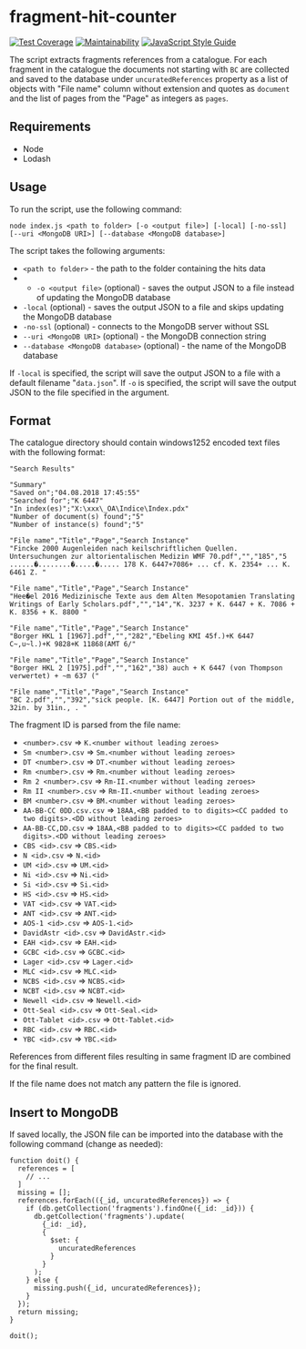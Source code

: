 # fragment-hit-counter

[![Test Coverage](https://api.codeclimate.com/v1/badges/505e1372f12d2ec7eb0b/test_coverage)](https://codeclimate.com/github/ElectronicBabylonianLiterature/fragment-hit-counter/test_coverage)
[![Maintainability](https://api.codeclimate.com/v1/badges/505e1372f12d2ec7eb0b/maintainability)](https://codeclimate.com/github/ElectronicBabylonianLiterature/fragment-hit-counter/maintainability)
[![JavaScript Style Guide](https://img.shields.io/badge/code_style-standard-brightgreen.svg)](https://standardjs.com)

The script extracts fragments references from a catalogue. For each fragment in the catalogue the documents not starting with `BC` are collected and saved to the database under `uncuratedReferences` property as a list of objects with "File name" column without extension and quotes as `document` and the list of pages from the "Page" as integers as `pages`.

## Requirements

- Node
- Lodash

## Usage

To run the script, use the following command:

```
node index.js <path to folder> [-o <output file>] [-local] [-no-ssl] [--uri <MongoDB URI>] [--database <MongoDB database>]
```

The script takes the following arguments:

- `<path to folder>` - the path to the folder containing the hits data
- - `-o <output file>` (optional) - saves the output JSON to a file instead of updating the MongoDB database
- `-local` (optional) - saves the output JSON to a file and skips updating the MongoDB database
- `-no-ssl` (optional) - connects to the MongoDB server without SSL
- `--uri <MongoDB URI>` (optional) - the MongoDB connection string
- `--database <MongoDB database>` (optional) - the name of the MongoDB database

If `-local` is specified, the script will save the output JSON to a file with a default filename "`data.json`". If `-o` is specified, the script will save the output JSON to the file specified in the argument.

## Format

The catalogue directory should contain windows1252 encoded text files with the following format:

```
"Search Results"

"Summary"
"Saved on";"04.08.2018 17:45:55"
"Searched for";"K 6447"
"In index(es)";"X:\xxx\_OA\Indice\Index.pdx"
"Number of document(s) found";"5"              
"Number of instance(s) found";"5"              

"File name","Title","Page","Search Instance"
"Fincke 2000 Augenleiden nach keilschriftlichen Quellen. Untersuchungen zur altorientalischen Medizin WMF 70.pdf","","185","5 ......�........�.....�..... 178 K. 6447+7086+ ... cf. K. 2354+ ... K. 6461 Z. "

"File name","Title","Page","Search Instance"
"Hee�el 2016 Medizinische Texte aus dem Alten Mesopotamien Translating Writings of Early Scholars.pdf","","14","K. 3237 + K. 6447 + K. 7086 + K. 8356 + K. 8800 "

"File name","Title","Page","Search Instance"
"Borger HKL 1 [1967].pdf","","282","Ebeling KMI 45f.)+K 6447 C~,u~l.)+K 9828+K 11868(AMT 6/"

"File name","Title","Page","Search Instance"
"Borger HKL 2 [1975].pdf","","162","38) auch + K 6447 (von Thompson verwertet) + ~m 637 ("

"File name","Title","Page","Search Instance"
"BC 2.pdf","","392","sick people. [K. 6447] Portion out of the middle, 32in. by 31in., . "

```

The fragment ID is parsed from the file name:
- `<number>.csv` => `K.<number without leading zeroes>`
- `Sm <number>.csv` => `Sm.<number without leading zeroes>`
- `DT <number>.csv` => `DT.<number without leading zeroes>`
- `Rm <number>.csv` => `Rm.<number without leading zeroes>`
- `Rm 2 <number>.csv` => `Rm-II.<number without leading zeroes>`
- `Rm II <number>.csv` => `Rm-II.<number without leading zeroes>`
- `BM <number>.csv` => `BM.<number without leading zeroes>`
- `AA-BB-CC 0DD.csv.csv` => `18AA,<BB padded to to digits><CC padded to two digits>.<DD without leading zeroes>`
- `AA-BB-CC,DD.csv` => `18AA,<BB padded to to digits><CC padded to two digits>.<DD without leading zeroes>`
- `CBS <id>.csv` => `CBS.<id>`
- `N <id>.csv` => `N.<id>`
- `UM <id>.csv` => `UM.<id>`
- `Ni <id>.csv` => `Ni.<id>`
- `Si <id>.csv` => `Si.<id>`
- `HS <id>.csv` => `HS.<id>`
- `VAT <id>.csv` => `VAT.<id>`
- `ANT <id>.csv` => `ANT.<id>`
- `AOS-1 <id>.csv` => `AOS-1.<id>`
- `DavidAstr <id>.csv` => `DavidAstr.<id>`
- `EAH <id>.csv` => `EAH.<id>`
- `GCBC <id>.csv` => `GCBC.<id>`
- `Lager <id>.csv` => `Lager.<id>`
- `MLC <id>.csv` => `MLC.<id>`
- `NCBS <id>.csv` => `NCBS.<id>`
- `NCBT <id>.csv` => `NCBT.<id>`
- `Newell <id>.csv` => `Newell.<id>`
- `Ott-Seal <id>.csv` => `Ott-Seal.<id>`
- `Ott-Tablet <id>.csv` => `Ott-Tablet.<id>`
- `RBC <id>.csv` => `RBC.<id>`
- `YBC <id>.csv` => `YBC.<id>`

References from different files resulting in same fragment ID are combined for the final result.

If the file name does not match any pattern the file is ignored.

## Insert to MongoDB

If saved locally, the JSON file can be imported into the database with the following command (change as needed):

```
function doit() {
  references = [
    // ...
  ]
  missing = [];
  references.forEach(({_id, uncuratedReferences}) => {
    if (db.getCollection('fragments').findOne({_id: _id})) {
      db.getCollection('fragments').update(
        {_id: _id},
        {
          $set: {
            uncuratedReferences
          }
        }
      );
    } else {
      missing.push({_id, uncuratedReferences});
    }
  });
  return missing;
}

doit();
```

